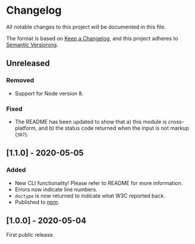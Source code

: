 # Changelog

All notable changes to this project will be documented in this file.

The format is based on [Keep a Changelog](https://keepachangelog.com/en/1.0.0/),
and this project adheres to [Semantic Versioning](https://semver.org/spec/v2.0.0.html).

## Unreleased

### Removed

* Support for Node version 8.

### Fixed

* The README has been updated to show that a) this module is cross-platform, and b) the status code returned when the input is not markup (`307`).

## [1.1.0] - 2020-05-05

### Added

* New CLI functionality! Please refer to README for more information.
* Errors now indicate line numbers.
* `doctype` is now returned to indicate what W3C reported back.
* Published to [npm](https://www.npmjs.com/package/w3c-xml-validator).

## [1.0.0] - 2020-05-04

First public release.
